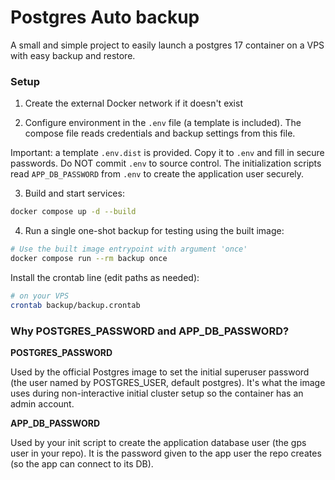# Postgres Auto backup

A small and simple project to easily launch a postgres 17 container on a VPS with easy backup and restore.

### Setup

1) Create the external Docker network if it doesn't exist


2) Configure environment in the `.env` file (a template is included). The compose file reads credentials and backup settings from this file.

Important: a template `.env.dist` is provided. Copy it to `.env` and fill in secure passwords. Do NOT commit `.env` to source control. The initialization scripts read `APP_DB_PASSWORD` from `.env` to create the application user securely.

3) Build and start services:

```bash
docker compose up -d --build
```

4) Run a single one-shot backup for testing using the built image:

```bash
# Use the built image entrypoint with argument 'once'
docker compose run --rm backup once
```

Install the crontab line (edit paths as needed):

```bash
# on your VPS
crontab backup/backup.crontab
```


### Why POSTGRES_PASSWORD and APP_DB_PASSWORD?
**POSTGRES_PASSWORD**

Used by the official Postgres image to set the initial superuser password (the user named by POSTGRES_USER, default postgres). It's what the image uses during non-interactive initial cluster setup so the container has an admin account.

**APP_DB_PASSWORD**

Used by your init script to create the application database user (the gps user in your repo). It is the password given to the app user the repo creates (so the app can connect to its DB).